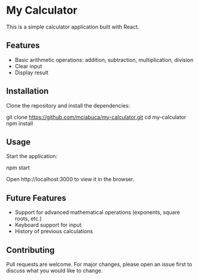 # My Calculator

This is a simple calculator application built with React.

## Features

- Basic arithmetic operations: addition, subtraction, multiplication, division
- Clear input
- Display result

## Installation

Clone the repository and install the dependencies:

git clone https://github.com/mciabuca/my-calculator.git
cd my-calculator
npm install

## Usage

Start the application:

npm start

Open http://localhost:3000 to view it in the browser.

## Future Features

- Support for advanced mathematical operations (exponents, square roots, etc.)
- Keyboard support for input
- History of previous calculations

## Contributing

Pull requests are welcome. For major changes, please open an issue first to discuss what you would like to change.